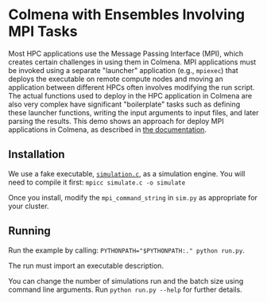# Colmena with Ensembles Involving MPI Tasks

Most HPC applications use the Message Passing Interface (MPI),
which creates certain challenges in using them in Colmena.
MPI applications must be invoked using a separate "launcher" application (e.g., `mpiexec`) that 
deploys the executable on remote compute nodes and moving an application between different HPCs often involves
modifying the run script.
The actual functions used to deploy in the HPC application in Colmena are also very complex have significant "boilerplate" tasks such as 
defining these launcher functions, writing the input arguments to input files, and later parsing the results.
This demo shows an approach for deploy MPI applications in Colmena,
as described in [the documentation](https://colmena.readthedocs.io/en/latest/how-to.html#methods-that-used-compiled-applications).

## Installation

We use a fake executable, [`simulation.c`](./simulate.c), as a simulation engine. 
You will need to compile it first: `mpicc simulate.c -o simulate`

Once you install, modify the `mpi_command_string` in `sim.py` as appropriate for your cluster.

## Running

Run the example by calling: `PYTHONPATH="$PYTHONPATH:." python run.py`. 

The run must import an executable description. 

You can change the number of simulations run and the batch size using command line arguments. 
Run `python run.py --help` for further details.

